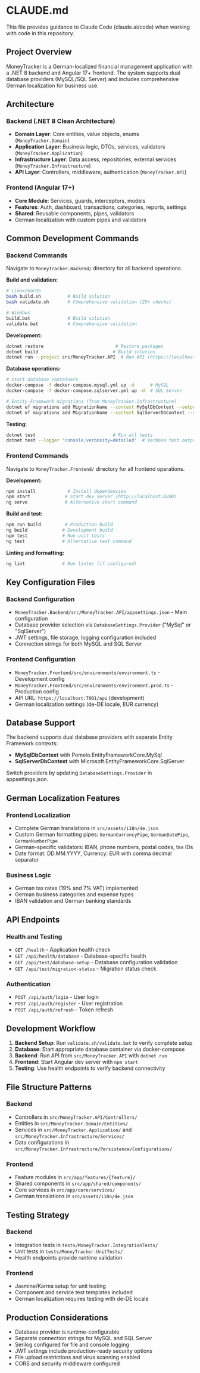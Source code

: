 # CLAUDE.md

This file provides guidance to Claude Code (claude.ai/code) when working with code in this repository.

## Project Overview

MoneyTracker is a German-localized financial management application with a .NET 8 backend and Angular 17+ frontend. The system supports dual database providers (MySQL/SQL Server) and includes comprehensive German localization for business use.

## Architecture

### Backend (.NET 8 Clean Architecture)
- **Domain Layer**: Core entities, value objects, enums (`MoneyTracker.Domain`)
- **Application Layer**: Business logic, DTOs, services, validators (`MoneyTracker.Application`) 
- **Infrastructure Layer**: Data access, repositories, external services (`MoneyTracker.Infrastructure`)
- **API Layer**: Controllers, middleware, authentication (`MoneyTracker.API`)

### Frontend (Angular 17+)
- **Core Module**: Services, guards, interceptors, models
- **Features**: Auth, dashboard, transactions, categories, reports, settings
- **Shared**: Reusable components, pipes, validators
- German localization with custom pipes and validators

## Common Development Commands

### Backend Commands
Navigate to `MoneyTracker.Backend/` directory for all backend operations.

**Build and validation:**
```bash
# Linux/macOS
bash build.sh          # Build solution
bash validate.sh       # Comprehensive validation (25+ checks)

# Windows  
build.bat              # Build solution
validate.bat           # Comprehensive validation
```

**Development:**
```bash
dotnet restore                           # Restore packages
dotnet build                            # Build solution
dotnet run --project src/MoneyTracker.API  # Run API (https://localhost:7000)
```

**Database operations:**
```bash
# Start database containers
docker-compose -f docker-compose.mysql.yml up -d      # MySQL
docker-compose -f docker-compose.sqlserver.yml up -d  # SQL Server

# Entity Framework migrations (from MoneyTracker.Infrastructure)
dotnet ef migrations add MigrationName --context MySqlDbContext --output-dir Migrations/MySql
dotnet ef migrations add MigrationName --context SqlServerDbContext --output-dir Migrations/SqlServer
```

**Testing:**
```bash
dotnet test                             # Run all tests
dotnet test --logger "console;verbosity=detailed"  # Verbose test output
```

### Frontend Commands
Navigate to `MoneyTracker.Frontend/` directory for all frontend operations.

**Development:**
```bash
npm install            # Install dependencies
npm start             # Start dev server (http://localhost:4200)
ng serve              # Alternative start command
```

**Build and test:**
```bash
npm run build         # Production build
ng build             # Development build  
npm test             # Run unit tests
ng test              # Alternative test command
```

**Linting and formatting:**
```bash
ng lint              # Run linter (if configured)
```

## Key Configuration Files

### Backend Configuration
- `MoneyTracker.Backend/src/MoneyTracker.API/appsettings.json` - Main configuration
- Database provider selection via `DatabaseSettings.Provider` ("MySql" or "SqlServer")
- JWT settings, file storage, logging configuration included
- Connection strings for both MySQL and SQL Server

### Frontend Configuration
- `MoneyTracker.Frontend/src/environments/environment.ts` - Development config
- `MoneyTracker.Frontend/src/environments/environment.prod.ts` - Production config
- API URL: `https://localhost:7001/api` (development)
- German localization settings (de-DE locale, EUR currency)

## Database Support

The backend supports dual database providers with separate Entity Framework contexts:
- **MySqlDbContext** with Pomelo.EntityFrameworkCore.MySql
- **SqlServerDbContext** with Microsoft.EntityFrameworkCore.SqlServer

Switch providers by updating `DatabaseSettings.Provider` in appsettings.json.

## German Localization Features

### Frontend Localization
- Complete German translations in `src/assets/i18n/de.json`
- Custom German formatting pipes: `GermanCurrencyPipe`, `GermanDatePipe`, `GermanNumberPipe`
- German-specific validators: IBAN, phone numbers, postal codes, tax IDs
- Date format: DD.MM.YYYY, Currency: EUR with comma decimal separator

### Business Logic
- German tax rates (19% and 7% VAT) implemented
- German business categories and expense types
- IBAN validation and German banking standards

## API Endpoints

### Health and Testing
- `GET /health` - Application health check
- `GET /api/health/database` - Database-specific health
- `GET /api/test/database-setup` - Database configuration validation
- `GET /api/test/migration-status` - Migration status check

### Authentication
- `POST /api/auth/login` - User login
- `POST /api/auth/register` - User registration
- `POST /api/auth/refresh` - Token refresh

## Development Workflow

1. **Backend Setup**: Run `validate.sh/validate.bat` to verify complete setup
2. **Database**: Start appropriate database container via docker-compose
3. **Backend**: Run API from `src/MoneyTracker.API` with `dotnet run`
4. **Frontend**: Start Angular dev server with `npm start`
5. **Testing**: Use health endpoints to verify backend connectivity

## File Structure Patterns

### Backend
- Controllers in `src/MoneyTracker.API/Controllers/`
- Entities in `src/MoneyTracker.Domain/Entities/`
- Services in `src/MoneyTracker.Application/` and `src/MoneyTracker.Infrastructure/Services/`
- Data configurations in `src/MoneyTracker.Infrastructure/Persistence/Configurations/`

### Frontend  
- Feature modules in `src/app/features/{feature}/`
- Shared components in `src/app/shared/components/`
- Core services in `src/app/core/services/`
- German translations in `src/assets/i18n/de.json`

## Testing Strategy

### Backend
- Integration tests in `tests/MoneyTracker.IntegrationTests/`
- Unit tests in `tests/MoneyTracker.UnitTests/`
- Health endpoints provide runtime validation

### Frontend
- Jasmine/Karma setup for unit testing
- Component and service test templates included
- German localization requires testing with de-DE locale

## Production Considerations

- Database provider is runtime-configurable
- Separate connection strings for MySQL and SQL Server
- Serilog configured for file and console logging
- JWT settings include production-ready security options
- File upload restrictions and virus scanning enabled
- CORS and security middleware configured